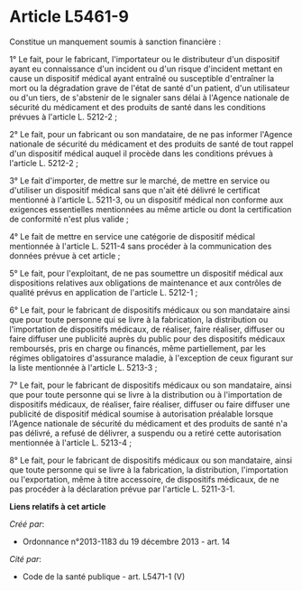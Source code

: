 # Article L5461-9

Constitue un manquement soumis à sanction financière : 

1° Le fait, pour le fabricant, l'importateur ou le distributeur d'un dispositif ayant eu connaissance d'un incident ou d'un
risque d'incident mettant en cause un dispositif médical ayant entraîné ou susceptible d'entraîner la mort ou la dégradation
grave de l'état de santé d'un patient, d'un utilisateur ou d'un tiers, de s'abstenir de le signaler sans délai à l'Agence
nationale de sécurité du médicament et des produits de santé dans les conditions prévues à l'article L. 5212-2 ; 

2° Le fait, pour un fabricant ou son mandataire, de ne pas informer l'Agence nationale de sécurité du médicament et des
produits de santé de tout rappel d'un dispositif médical auquel il procède dans les conditions prévues à l'article L.
5212-2 ; 

3° Le fait d'importer, de mettre sur le marché, de mettre en service ou d'utiliser un dispositif médical sans que n'ait été
délivré le certificat mentionné à l'article L. 5211-3, ou un dispositif médical non conforme aux exigences essentielles
mentionnées au même article ou dont la certification de conformité n'est plus valide ; 

4° Le fait de mettre en service une catégorie de dispositif médical mentionnée à l'article L. 5211-4 sans procéder à la
communication des données prévue à cet article ; 

5° Le fait, pour l'exploitant, de ne pas soumettre un dispositif médical aux dispositions relatives aux obligations de
maintenance et aux contrôles de qualité prévus en application de l'article L. 5212-1 ; 

6° Le fait, pour le fabricant de dispositifs médicaux ou son mandataire ainsi que pour toute personne qui se livre à la
fabrication, la distribution ou l'importation de dispositifs médicaux, de réaliser, faire réaliser, diffuser ou faire
diffuser une publicité auprès du public pour des dispositifs médicaux remboursés, pris en charge ou financés, même
partiellement, par les régimes obligatoires d'assurance maladie, à l'exception de ceux figurant sur la liste mentionnée à
l'article L. 5213-3 ; 

7° Le fait, pour le fabricant de dispositifs médicaux ou son mandataire, ainsi que pour toute personne qui se livre à la
distribution ou à l'importation de dispositifs médicaux, de réaliser, faire réaliser, diffuser ou faire diffuser une
publicité de dispositif médical soumise à autorisation préalable lorsque l'Agence nationale de sécurité du médicament et des
produits de santé n'a pas délivré, a refusé de délivrer, a suspendu ou a retiré cette autorisation mentionnée à l'article L.
5213-4 ; 

8° Le fait, pour le fabricant de dispositifs médicaux ou son mandataire, ainsi que toute personne qui se livre à la
fabrication, la distribution, l'importation ou l'exportation, même à titre accessoire, de dispositifs médicaux, de ne pas
procéder à la déclaration prévue par l'article L. 5211-3-1.

**Liens relatifs à cet article**

_Créé par_:

  - Ordonnance n°2013-1183 du 19 décembre 2013 - art. 14

_Cité par_:

  - Code de la santé publique - art. L5471-1 (V)
